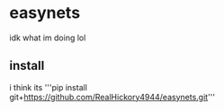 # easynets
idk what im doing lol

## install

i think its '''pip install git+https://github.com/RealHickory4944/easynets.git'''

